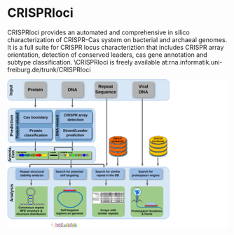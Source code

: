 # CRISPRloci
CRISPRloci provides an automated and comprehensive in silico characterization of CRISPR-Cas system on bacterial and archaeal genomes. It is a full suite for CRISPR locus characteriztion that includes CRISPR array orientation, detection of conserved leaders, cas gene annotation and subtype classification.
 \CRISPRloci is freely available at:rna.informatik.uni-freiburg.de/trunk/CRISPRloci
 
 
![GitHub Logo](/images/Webserver_flowchart.png)


